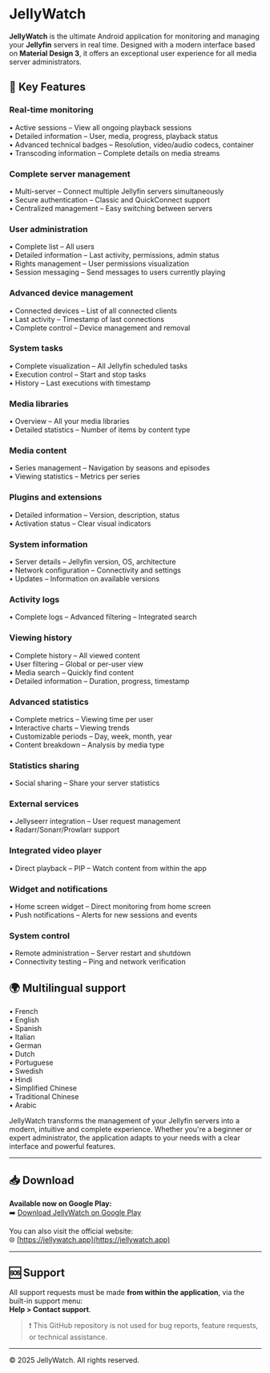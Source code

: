 # JellyWatch

**JellyWatch** is the ultimate Android application for monitoring and managing your **Jellyfin** servers in real time. Designed with a modern interface based on **Material Design 3**, it offers an exceptional user experience for all media server administrators.

## 📲 Key Features

### Real-time monitoring
• Active sessions – View all ongoing playback sessions  
• Detailed information – User, media, progress, playback status  
• Advanced technical badges – Resolution, video/audio codecs, container  
• Transcoding information – Complete details on media streams  

### Complete server management  
• Multi-server – Connect multiple Jellyfin servers simultaneously  
• Secure authentication – Classic and QuickConnect support  
• Centralized management – Easy switching between servers  

### User administration  
• Complete list – All users  
• Detailed information – Last activity, permissions, admin status  
• Rights management – User permissions visualization  
• Session messaging – Send messages to users currently playing  

### Advanced device management  
• Connected devices – List of all connected clients  
• Last activity – Timestamp of last connections  
• Complete control – Device management and removal  

### System tasks  
• Complete visualization – All Jellyfin scheduled tasks  
• Execution control – Start and stop tasks  
• History – Last executions with timestamp  

### Media libraries  
• Overview – All your media libraries  
• Detailed statistics – Number of items by content type  

### Media content  
• Series management – Navigation by seasons and episodes  
• Viewing statistics – Metrics per series  

### Plugins and extensions  
• Detailed information – Version, description, status  
• Activation status – Clear visual indicators  

### System information  
• Server details – Jellyfin version, OS, architecture  
• Network configuration – Connectivity and settings  
• Updates – Information on available versions  

### Activity logs  
• Complete logs – Advanced filtering – Integrated search  

### Viewing history  
• Complete history – All viewed content  
• User filtering – Global or per-user view  
• Media search – Quickly find content  
• Detailed information – Duration, progress, timestamp  

### Advanced statistics  
• Complete metrics – Viewing time per user  
• Interactive charts – Viewing trends  
• Customizable periods – Day, week, month, year  
• Content breakdown – Analysis by media type  

### Statistics sharing  
• Social sharing – Share your server statistics  

### External services  
• Jellyseerr integration – User request management  
• Radarr/Sonarr/Prowlarr support  

### Integrated video player  
• Direct playback – PIP – Watch content from within the app  

### Widget and notifications  
• Home screen widget – Direct monitoring from home screen  
• Push notifications – Alerts for new sessions and events  

### System control  
• Remote administration – Server restart and shutdown  
• Connectivity testing – Ping and network verification  

## 🌍 Multilingual support

• French  
• English  
• Spanish  
• Italian  
• German  
• Dutch  
• Portuguese  
• Swedish  
• Hindi  
• Simplified Chinese  
• Traditional Chinese  
• Arabic  

JellyWatch transforms the management of your Jellyfin servers into a modern, intuitive and complete experience. Whether you're a beginner or expert administrator, the application adapts to your needs with a clear interface and powerful features.

---

## 📥 Download

**Available now on Google Play:**  
➡️ [Download JellyWatch on Google Play](https://play.google.com/store/apps/details?id=com.jellywatch.app)

You can also visit the official website:  
🌐 [https://jellywatch.app](https://jellywatch.app)

---

## 🆘 Support

All support requests must be made **from within the application**, via the built-in support menu:  
**Help > Contact support**.

> ❗ This GitHub repository is not used for bug reports, feature requests, or technical assistance.

---

© 2025 JellyWatch. All rights reserved. 
